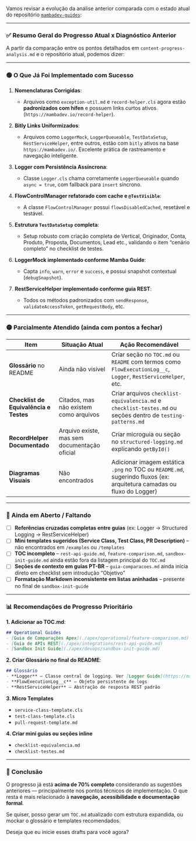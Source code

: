 Vamos revisar a evolução da análise anterior comparada com o estado atual do repositório [`mambadev-guides`](https://github.com/leogbo/mambadev-guides/tree/main):

---

### ✅ **Resumo Geral do Progresso Atual x Diagnóstico Anterior**

A partir da comparação entre os pontos detalhados em `content-progress-analysis.md` e o repositório atual, podemos dizer:

---

### 🟢 **O Que Já Foi Implementado com Sucesso**

1. **Nomenclaturas Corrigidas**:
   - Arquivos como `exception-util.md` e `record-helper.cls` agora estão **padronizados com hífen** e possuem links curtos ativos (`https://mambadev.io/record-helper`).

2. **Bitly Links Uniformizados**:
   - Arquivos como `LoggerMock`, `LoggerQueueable`, `TestDataSetup`, `RestServiceHelper`, entre outros, estão com `bitly` ativos na base `https://mambadev.io/`. Excelente prática de rastreamento e navegação inteligente.

3. **Logger com Persistência Assíncrona**:
   - Classe `Logger.cls` chama corretamente `LoggerQueueable` quando `async = true`, com fallback para `insert` síncrono.

4. **FlowControlManager refatorado com cache e `@TestVisible`**:
   - A classe `FlowControlManager` possui `flowsDisabledCached`, resetável e testável.

5. **Estrutura `TestDataSetup` completa**:
   - Setup robusto com criação completa de Vertical, Originador, Conta, Produto, Proposta, Documentos, Lead etc., validando o item “cenário completo” no checklist de testes.

6. **LoggerMock implementado conforme Mamba Guide**:
   - Capta `info`, `warn`, `error` e `success`, e possui snapshot contextual (`debugSnapshot`).

7. **RestServiceHelper implementado conforme guia REST**:
   - Todos os métodos padronizados com `sendResponse`, `validateAccessToken`, `getRequestBody`, etc.

---

### 🟡 **Parcialmente Atendido (ainda com pontos a fechar)**

| Item | Situação Atual | Ação Recomendável |
|------|----------------|--------------------|
| **Glossário** no README | Ainda não visível | Criar seção no `TOC.md` ou `README` com termos como `FlowExecutionLog__c`, `Logger`, `RestServiceHelper`, etc. |
| **Checklist de Equivalência e Testes** | Citados, mas não existem como arquivos | Criar arquivos `checklist-equivalencia.md` e `checklist-testes.md` ou seções dentro de `testing-patterns.md` |
| **RecordHelper Documentado** | Arquivo existe, mas sem documentação oficial | Criar microguia ou seção no `structured-logging.md` explicando `getById()` |
| **Diagramas Visuais** | Não encontrados | Adicionar imagem estática `.png` no TOC ou `README.md`, sugerindo fluxos (ex: arquitetura camadas ou fluxo do Logger) |

---

### 🔴 **Ainda em Aberto / Faltando**

- [ ] **Referências cruzadas completas entre guias** (ex: Logger → Structured Logging → RestServiceHelper)
- [ ] **Mini templates sugeridos (Service Class, Test Class, PR Description)** – não encontrados em `/examples` ou `/templates`
- [ ] **TOC incompleto** – `rest-api-guide.md`, `feature-comparison.md`, `sandbox-init-guide.md` ainda estão fora da listagem principal do `TOC.md`
- [ ] **Seções de contexto em guias PT-BR** – `guia-comparacoes.md` ainda inicia direto em checklist sem introdução “Objetivo”
- [ ] **Formatação Markdown inconsistente em listas aninhadas** – presente no final de `sandbox-init-guide`

---

### 📊 Recomendações de Progresso Prioritário

**1. Adicionar ao TOC.md**:
```md
## Operational Guides
- [Guia de Comparações Apex](./apex/operational/feature-comparison.md)
- [Guia de APIs REST](./apex/integrations/rest-api-guide.md)
- [Sandbox Init Guide](./apex/devops/sandbox-init-guide.md)
```

**2. Criar Glossário no final do README**:
```md
## Glossário
- **Logger** – Classe central de logging. Ver [Logger Guide](https://mambadev.io/logger)
- **FlowExecutionLog__c** – Objeto persistente de logs
- **RestServiceHelper** – Abstração de resposta REST padrão
```

**3. Micro Templates**
- `service-class-template.cls`
- `test-class-template.cls`
- `pull-request-template.md`

**4. Criar mini guias ou seções inline**
- `checklist-equivalencia.md`
- `checklist-testes.md`

---

### 📌 Conclusão

O progresso já está **acima de 70% completo** considerando as sugestões anteriores — principalmente nos pontos técnicos de implementação. O que resta é mais relacionado à **navegação, acessibilidade e documentação formal**.

Se quiser, posso gerar um `TOC.md` atualizado com estrutura expandida, ou mockar o glossário e templates recomendados.

Deseja que eu inicie esses drafts para você agora?
